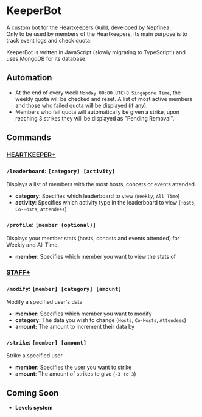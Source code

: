 # KeeperBot
A custom bot for the Heartkeepers Guild, developed by Nepfinea.  
Only to be used by members of the Heartkeepers, its main purpose is to track event logs and check quota.  

KeeperBot is written in JavaScript (slowly migrating to TypeScript!) and uses MongoDB for its database.

## Automation
- At the end of every week `Monday 00:00 UTC+8 Singapore Time`, the weekly quota will be checked and reset. A list of most active members and those who failed quota will be displayed (if any).  
- Members who fail quota will automatically be given a strike, upon reaching 3 strikes they will be displayed as "Pending Removal".

## Commands
### <ins>HEARTKEEPER+</ins>
### `/leaderboard`: `[category] [activity]`  
Displays a list of members with the most hosts, cohosts or events attended.   
- **category**: Specifies which leaderboard to view (`Weekly`, `All Time`)  
- **activity**: Specifies which activity type in the leaderboard to view (`Hosts`, `Co-Hosts`, `Attendees`)

### `/profile`: `[member (optional)]`  
Displays your member stats (hosts, cohosts and events attended) for Weekly and All Time.  
- **member**: Specifies which member you want to view the stats of

### <ins>STAFF+</ins>
### `/modify`: `[member] [category] [amount]`  
Modify a specified user's data  
- **member**: Specifies which member you want to modify
- **category:** The data you wish to change (`Hosts`, `Co-Hosts`, `Attendees`)
- **amount:** The amount to increment their data by

### `/strike`: `[member] [amount]`  
Strike a specified user  
- **member**: Specifies the user you want to strike
- **amount**: The amount of strikes to give (`-3 to 3`)

## Coming Soon
- **Levels system**
